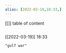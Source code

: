 ```yaml
---
alias: [2022-03-19,18:33,]
---
```

[[]]
table of content
```toc
```

[[2022-03-19]] 18:33

```query
"gulf war"
```